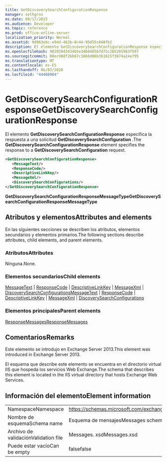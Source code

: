 ```yaml
---
title: GetDiscoverySearchConfigurationResponse
manager: sethgros
ms.date: 09/17/2015
ms.audience: Developer
ms.topic: reference
ms.prod: office-online-server
localization_priority: Normal
ms.assetid: 9d963e6c-e94d-462b-8c44-95d55c848fb2
description: El elemento GetDiscoverySearchConfigurationResponse especifica la respuesta a una solicitud GetDiscoverySearchConfiguration.
ms.openlocfilehash: 98393943434b5e3460485b7d75c2b5285983f597
ms.sourcegitcommit: 88ec988f2bb67c1866d06b361615f3674a24e795
ms.translationtype: MT
ms.contentlocale: es-ES
ms.lasthandoff: 06/03/2020
ms.locfileid: "44460984"
---
```

# <a name="getdiscoverysearchconfigurationresponse"></a><span data-ttu-id="d7f3f-103">GetDiscoverySearchConfigurationResponse</span><span class="sxs-lookup"><span data-stu-id="d7f3f-103">GetDiscoverySearchConfigurationResponse</span></span>

<span data-ttu-id="d7f3f-104">El elemento **GetDiscoverySearchConfigurationResponse** especifica la respuesta a una solicitud **GetDiscoverySearchConfiguration** .</span><span class="sxs-lookup"><span data-stu-id="d7f3f-104">The **GetDiscoverySearchConfigurationResponse** element specifies the response to a **GetDiscoverySearchConfiguration** request.</span></span> 
  
```XML
<GetDiscoverySearchConfigurationResponse>
   <MessageText/>
   <ResponseCode/>
   <DescriptiveLinkKey/>
   <MessageXml/>
   <DiscoverySearchConfigurations/>
</GetDiscoverySearchConfigurationResponse>
```

 <span data-ttu-id="d7f3f-105">**GetDiscoverySearchConfigurationResponseMessageType**</span><span class="sxs-lookup"><span data-stu-id="d7f3f-105">**GetDiscoverySearchConfigurationResponseMessageType**</span></span>
## <a name="attributes-and-elements"></a><span data-ttu-id="d7f3f-106">Atributos y elementos</span><span class="sxs-lookup"><span data-stu-id="d7f3f-106">Attributes and elements</span></span>

<span data-ttu-id="d7f3f-107">En las siguientes secciones se describen los atributos, elementos secundarios y elementos primarios.</span><span class="sxs-lookup"><span data-stu-id="d7f3f-107">The following sections describe attributes, child elements, and parent elements.</span></span>
  
### <a name="attributes"></a><span data-ttu-id="d7f3f-108">Atributos</span><span class="sxs-lookup"><span data-stu-id="d7f3f-108">Attributes</span></span>

<span data-ttu-id="d7f3f-109">Ninguna.</span><span class="sxs-lookup"><span data-stu-id="d7f3f-109">None.</span></span>
  
### <a name="child-elements"></a><span data-ttu-id="d7f3f-110">Elementos secundarios</span><span class="sxs-lookup"><span data-stu-id="d7f3f-110">Child elements</span></span>

<span data-ttu-id="d7f3f-111">[MessageText](messagetext.md)  |  [ResponseCode](responsecode.md)  |  [DescriptiveLinkKey](descriptivelinkkey.md)  |  [MessageXml](messagexml.md)  |  [DiscoverySearchConfigurations](discoverysearchconfigurations.md)</span><span class="sxs-lookup"><span data-stu-id="d7f3f-111">[MessageText](messagetext.md) | [ResponseCode](responsecode.md) | [DescriptiveLinkKey](descriptivelinkkey.md) | [MessageXml](messagexml.md) | [DiscoverySearchConfigurations](discoverysearchconfigurations.md)</span></span>
  
### <a name="parent-elements"></a><span data-ttu-id="d7f3f-112">Elementos principales</span><span class="sxs-lookup"><span data-stu-id="d7f3f-112">Parent elements</span></span>

[<span data-ttu-id="d7f3f-113">ResponseMessages</span><span class="sxs-lookup"><span data-stu-id="d7f3f-113">ResponseMessages</span></span>](responsemessages.md)
  
## <a name="remarks"></a><span data-ttu-id="d7f3f-114">Comentarios</span><span class="sxs-lookup"><span data-stu-id="d7f3f-114">Remarks</span></span>

<span data-ttu-id="d7f3f-115">Este elemento se introdujo en Exchange Server 2013.</span><span class="sxs-lookup"><span data-stu-id="d7f3f-115">This element was introduced in Exchange Server 2013.</span></span>
  
<span data-ttu-id="d7f3f-116">El esquema que describe este elemento se encuentra en el directorio virtual IIS que hospeda los servicios Web Exchange.</span><span class="sxs-lookup"><span data-stu-id="d7f3f-116">The schema that describes this element is located in the IIS virtual directory that hosts Exchange Web Services.</span></span>
  
## <a name="element-information"></a><span data-ttu-id="d7f3f-117">Información del elemento</span><span class="sxs-lookup"><span data-stu-id="d7f3f-117">Element information</span></span>

|||
|:-----|:-----|
|<span data-ttu-id="d7f3f-118">Namespace</span><span class="sxs-lookup"><span data-stu-id="d7f3f-118">Namespace</span></span>  <br/> |https://schemas.microsoft.com/exchange/services/2006/messages  <br/> |
|<span data-ttu-id="d7f3f-119">Nombre de esquema</span><span class="sxs-lookup"><span data-stu-id="d7f3f-119">Schema name</span></span>  <br/> |<span data-ttu-id="d7f3f-120">Esquema de mensajes</span><span class="sxs-lookup"><span data-stu-id="d7f3f-120">Messages schema</span></span>  <br/> |
|<span data-ttu-id="d7f3f-121">Archivo de validación</span><span class="sxs-lookup"><span data-stu-id="d7f3f-121">Validation file</span></span>  <br/> |<span data-ttu-id="d7f3f-122">Messages. xsd</span><span class="sxs-lookup"><span data-stu-id="d7f3f-122">Messages.xsd</span></span>  <br/> |
|<span data-ttu-id="d7f3f-123">Puede estar vacío</span><span class="sxs-lookup"><span data-stu-id="d7f3f-123">Can be empty</span></span>  <br/> |<span data-ttu-id="d7f3f-124">false</span><span class="sxs-lookup"><span data-stu-id="d7f3f-124">false</span></span>  <br/> |
   

